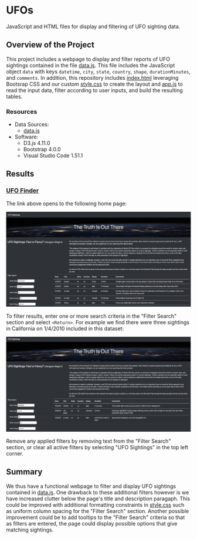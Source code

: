 # UFOs
JavaScript and HTML files for display and filtering of UFO sighting data.

## Overview of the Project
This project includes a webpage to display and filter reports of UFO sightings
contained in the file [data.js](static/js/data.js). This file includes the
JavaScript object `data` with keys `datetime`, `city`, `state`, `country`,
`shape`, `durationMinutes`, and `comments`. In addition, this repository
includes [index.html](index.html) leveraging Bootsrap CSS and our custom
[style.css](static/css/style.css) to create the layout and
[app.js](static/js/app.js) to read the input data, filter according to user
inputs, and build the resulting tables.

### Resources
- Data Sources:
    - [data.js](static/js/data.js)
- Software:
    - D3.js 4.11.0
    - Bootstrap 4.0.0
    - Visual Studio Code 1.51.1

## Results
### [UFO Finder](https://jsheppard95.github.io/UFOs/index.html)
The link above opens to the following home page:

![UFO Finder](static/images/UFO-Finder.png)

To filter results, enter one or more search criteria in the "Filter Search"
section and select `<Return>`. For example we find there were three sightings in
California on 1/4/2010 included in this dataset:

![Example](static/images/example.png)

Remove any applied filters by removing text from the "Filter Search" section,
or clear all active filters by selecting "UFO Sightings" in the top left
corner.

## Summary
We thus have a functional webpage to filter and display UFO sightings
contained in [data.js](static/js/data.js). One drawback to these additional
filters however is we have increased clutter below the page's title and
description paragaph. This could be improved with additional formatting
constraints in [style.css](static/css/style.css) such as uniform column
spacing for the "Filter Search" section. Another possible improvement could be
to add tooltips to the "Filter Search" criteria so that as filters are
entered, the page could display possible options that give matching sightings.
